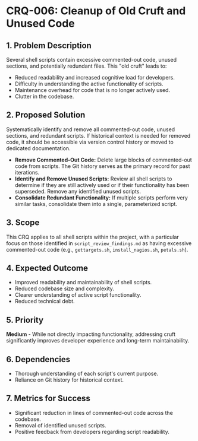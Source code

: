 # CRQ-006: Cleanup of Old Cruft and Unused Code

## 1. Problem Description

Several shell scripts contain excessive commented-out code, unused sections, and potentially redundant files. This "old cruft" leads to:

*   Reduced readability and increased cognitive load for developers.
*   Difficulty in understanding the active functionality of scripts.
*   Maintenance overhead for code that is no longer actively used.
*   Clutter in the codebase.

## 2. Proposed Solution

Systematically identify and remove all commented-out code, unused sections, and redundant scripts. If historical context is needed for removed code, it should be accessible via version control history or moved to dedicated documentation.

*   **Remove Commented-Out Code:** Delete large blocks of commented-out code from scripts. The Git history serves as the primary record for past iterations.
*   **Identify and Remove Unused Scripts:** Review all shell scripts to determine if they are still actively used or if their functionality has been superseded. Remove any identified unused scripts.
*   **Consolidate Redundant Functionality:** If multiple scripts perform very similar tasks, consolidate them into a single, parameterized script.

## 3. Scope

This CRQ applies to all shell scripts within the project, with a particular focus on those identified in `script_review_findings.md` as having excessive commented-out code (e.g., `gettargets.sh`, `install_nagios.sh`, `petals.sh`).

## 4. Expected Outcome

*   Improved readability and maintainability of shell scripts.
*   Reduced codebase size and complexity.
*   Clearer understanding of active script functionality.
*   Reduced technical debt.

## 5. Priority

**Medium** - While not directly impacting functionality, addressing cruft significantly improves developer experience and long-term maintainability.

## 6. Dependencies

*   Thorough understanding of each script's current purpose.
*   Reliance on Git history for historical context.

## 7. Metrics for Success

*   Significant reduction in lines of commented-out code across the codebase.
*   Removal of identified unused scripts.
*   Positive feedback from developers regarding script readability.
